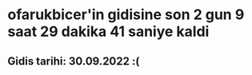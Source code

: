 # ofarukbicer'in gidisine son 2 gun 9 saat 29 dakika 41 saniye kaldi

## Gidis tarihi: 30.09.2022 :(